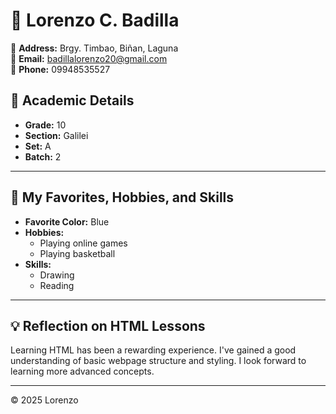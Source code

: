 # 🌟 Lorenzo C. Badilla

📍 **Address:** Brgy. Timbao, Biñan, Laguna  
📧 **Email:** [badillalorenzo20@gmail.com](mailto:badillalorenzo20@gmail.com)  
📱 **Phone:** 09948535527  

## 🏫 Academic Details  
- **Grade:** 10  
- **Section:** Galilei  
- **Set:** A  
- **Batch:** 2  

---

## 🎨 My Favorites, Hobbies, and Skills  
- **Favorite Color:** Blue  
- **Hobbies:**  
  - Playing online games  
  - Playing basketball  
- **Skills:**  
  - Drawing  
  - Reading  

---

## 💡 Reflection on HTML Lessons  
Learning HTML has been a rewarding experience. I've gained a good understanding of basic webpage structure and styling. I look forward to learning more advanced concepts.  

---

© 2025 Lorenzo
